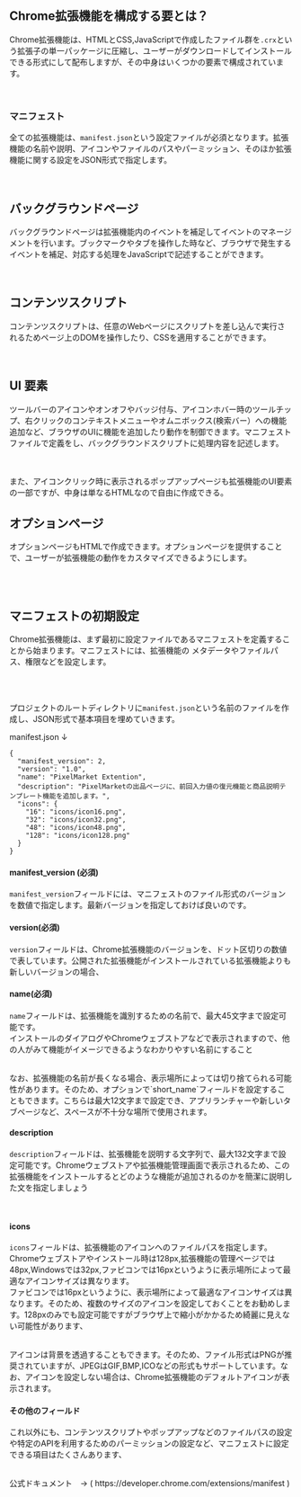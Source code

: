 
## Chrome拡張機能を構成する要とは？

Chrome拡張機能は、HTMLとCSS,JavaScriptで作成したファイル群を`.crx`という拡張子の単一パッケージに圧縮し、ユーザーがダウンロードしてインストールできる形式にして配布しますが、その中身はいくつかの要素で構成されています。

<br>


### マニフェスト

全ての拡張機能は、`manifest.json`という設定ファイルが必須となります。拡張機能の名前や説明、アイコンやファイルのパスやパーミッション、そのほか拡張機能に関する設定をJSON形式で指定します。

<br>


## バックグラウンドページ

バックグラウンドページは拡張機能内のイベントを補足してイベントのマネージメントを行います。ブックマークやタブを操作した時など、ブラウザで発生するイベントを補足、対応する処理をJavaScriptで記述することができます。


<br>


## コンテンツスクリプト

コンテンツスクリプトは、任意のWebページにスクリプトを差し込んで実行されるためページ上のDOMを操作したり、CSSを適用することができます。

<br>



## UI 要素

ツールバーのアイコンやオンオフやバッジ付与、アイコンホバー時のツールチップ、右クリックのコンテキストメニューやオムニボックス(検索バー）への機能追加など、ブラウザのUIに機能を追加したり動作を制御できます。マニフェストファイルで定義をし、バックグラウンドスクリプトに処理内容を記述します。

<br>
<br>
また、アイコンクリック時に表示されるポップアップページも拡張機能のUI要素の一部ですが、中身は単なるHTMLなので自由に作成できる。


## オプションページ

オプションページもHTMLで作成できます。オプションページを提供することで、ユーザーが拡張機能の動作をカスタマイズできるようにします。



<br>
<br>


## マニフェストの初期設定

Chrome拡張機能は、まず最初に設定ファイルであるマニフェストを定義することから始まります。マニフェストには、拡張機能の
メタデータやファイルパス、権限などを設定します。<br>

<br>
<br>


プロジェクトのルートディレクトリに`manifest.json`という名前のファイルを作成し、JSON形式で基本項目を埋めていきます。<br>


manifest.json ↓

```
{
  "manifest_version": 2,
  "version": "1.0",
  "name": "PixelMarket Extention",
  "description": "PixelMarketの出品ページに、前回入力値の復元機能と商品説明テンプレート機能を追加します。",
  "icons": {
    "16": "icons/icon16.png",
    "32": "icons/icon32.png",
    "48": "icons/icon48.png",
    "128": "icons/icon128.png"
  }
}

```

#### manifest_version (必須)

`manifest_version`フィールドには、マニフェストのファイル形式のバージョンを数値で指定します。最新バージョンを指定しておけば良いのです。


#### version(必須)

`version`フィールドは、Chrome拡張機能のバージョンを、ドット区切りの数値で表しています。公開された拡張機能がインストールされている拡張機能よりも新しいバージョンの場合、



#### name(必須)

`name`フィールドは、拡張機能を識別するための名前で、最大45文字まで設定可能です。<br>
インストールのダイアログやChromeウェブストアなどで表示されますので、他の人がみて機能がイメージできるようなわかりやすい名前にすること


<br>
なお、拡張機能の名前が長くなる場合、表示場所によっては切り捨てられる可能性があります。そのため、オプションで`short_name`フィールドを設定することもできます。こちらは最大12文字まで設定でき、アプリランチャーや新しいタブページなど、スペースが不十分な場所で使用されます。


#### description


`description`フィールドは、拡張機能を説明する文字列で、最大132文字まで設定可能です。Chromeウェブストアや拡張機能管理画面で表示されるため、この拡張機能をインストールするとどのような機能が追加されるのかを簡潔に説明した文を指定しましょう


<br>

#### icons

`icons`フィールドは、拡張機能のアイコンへのファイルパスを指定します。Chromeウェブストアやインストール時は128px,拡張機能の管理ページでは48px,Windowsでは32px,ファビコンでは16pxというように表示場所によって最適なアイコンサイズは異なります。<br>
ファビコンでは16pxというように、表示場所によって最適なアイコンサイズは異なります。そのため、複数のサイズのアイコンを設定しておくことをお勧めします。128pxのみでも設定可能ですがブラウザ上で縮小がかかるため綺麗に見えない可能性があります、


<br>
アイコンは背景を透過することもできます。そのため、ファイル形式はPNGが推奨されていますが、JPEGはGIF,BMP,ICOなどの形式もサポートしています。なお、アイコンを設定しない場合は、Chrome拡張機能のデフォルトアイコンが表示されます。


#### その他のフィールド

これ以外にも、コンテンツスクリプトやポップアップなどのファイルパスの設定や特定のAPIを利用するためのパーミッションの設定など、マニフェストに設定できる項目はたくさんあります、

<br>
公式ドキュメント　→ ( https://developer.chrome.com/extensions/manifest )







